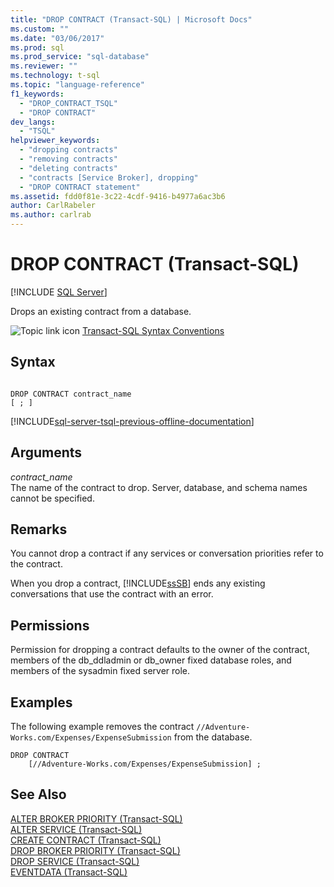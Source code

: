 ```yaml
---
title: "DROP CONTRACT (Transact-SQL) | Microsoft Docs"
ms.custom: ""
ms.date: "03/06/2017"
ms.prod: sql
ms.prod_service: "sql-database"
ms.reviewer: ""
ms.technology: t-sql
ms.topic: "language-reference"
f1_keywords: 
  - "DROP_CONTRACT_TSQL"
  - "DROP CONTRACT"
dev_langs: 
  - "TSQL"
helpviewer_keywords: 
  - "dropping contracts"
  - "removing contracts"
  - "deleting contracts"
  - "contracts [Service Broker], dropping"
  - "DROP CONTRACT statement"
ms.assetid: fdd0f81e-3c22-4cdf-9416-b4977a6ac3b6
author: CarlRabeler
ms.author: carlrab
---
```

# DROP CONTRACT (Transact-SQL)
[!INCLUDE [SQL Server](../../includes/applies-to-version/sqlserver.md)]

  Drops an existing contract from a database.  
  
 ![Topic link icon](../../database-engine/configure-windows/media/topic-link.gif "Topic link icon") [Transact-SQL Syntax Conventions](../../t-sql/language-elements/transact-sql-syntax-conventions-transact-sql.md)  
  
## Syntax  
  
```syntaxsql
  
DROP CONTRACT contract_name   
[ ; ]  
```  
  
[!INCLUDE[sql-server-tsql-previous-offline-documentation](../../includes/sql-server-tsql-previous-offline-documentation.md)]

## Arguments
 *contract_name*  
 The name of the contract to drop. Server, database, and schema names cannot be specified.  
  
## Remarks  
 You cannot drop a contract if any services or conversation priorities refer to the contract.  
  
 When you drop a contract, [!INCLUDE[ssSB](../../includes/sssb-md.md)] ends any existing conversations that use the contract with an error.  
  
## Permissions  
 Permission for dropping a contract defaults to the owner of the contract, members of the db_ddladmin or db_owner fixed database roles, and members of the sysadmin fixed server role.  
  
## Examples  
 The following example removes the contract `//Adventure-Works.com/Expenses/ExpenseSubmission` from the database.  
  
```  
DROP CONTRACT   
    [//Adventure-Works.com/Expenses/ExpenseSubmission] ;  
```  
  
## See Also  
 [ALTER BROKER PRIORITY &#40;Transact-SQL&#41;](../../t-sql/statements/alter-broker-priority-transact-sql.md)   
 [ALTER SERVICE &#40;Transact-SQL&#41;](../../t-sql/statements/alter-service-transact-sql.md)   
 [CREATE CONTRACT &#40;Transact-SQL&#41;](../../t-sql/statements/create-contract-transact-sql.md)   
 [DROP BROKER PRIORITY &#40;Transact-SQL&#41;](../../t-sql/statements/drop-broker-priority-transact-sql.md)   
 [DROP SERVICE &#40;Transact-SQL&#41;](../../t-sql/statements/drop-service-transact-sql.md)   
 [EVENTDATA &#40;Transact-SQL&#41;](../../t-sql/functions/eventdata-transact-sql.md)  
  
  
